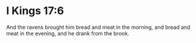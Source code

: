 # I Kings 17:6

And the ravens brought him bread and meat in the morning, and bread and meat in the evening, and he drank from the brook.
